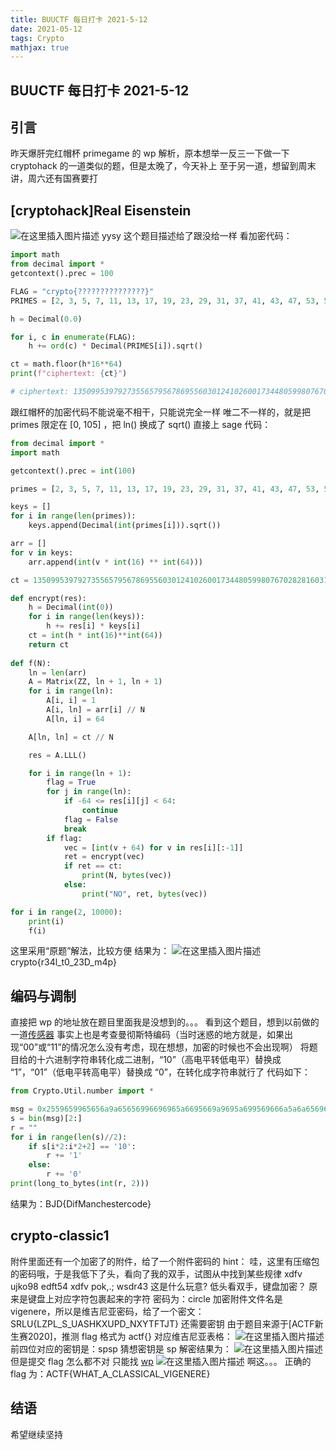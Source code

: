 ```yaml
---
title: BUUCTF 每日打卡 2021-5-12
date: 2021-05-12
tags: Crypto
mathjax: true
---
```


## BUUCTF 每日打卡 2021-5-12

## 引言

昨天爆肝完红帽杯 primegame 的 wp 解析，原本想举一反三一下做一下 cryptohack 的一道类似的题，但是太晚了，今天补上
至于另一道，想留到周末讲，周六还有国赛要打



## [cryptohack]Real Eisenstein

![在这里插入图片描述](https://img-blog.csdnimg.cn/20210512194217309.png?x-oss-process=image/watermark,type_ZmFuZ3poZW5naGVpdGk,shadow_10,text_aHR0cHM6Ly9ibG9nLmNzZG4ubmV0L3dlaXhpbl81MjQ0NjA5NQ==,size_16,color_FFFFFF,t_70)
yysy 这个题目描述给了跟没给一样
看加密代码：
```python
import math
from decimal import *
getcontext().prec = 100

FLAG = "crypto{???????????????}"
PRIMES = [2, 3, 5, 7, 11, 13, 17, 19, 23, 29, 31, 37, 41, 43, 47, 53, 59, 61, 67, 71, 73, 79, 83, 89, 97, 101, 103]

h = Decimal(0.0)

for i, c in enumerate(FLAG):
    h += ord(c) * Decimal(PRIMES[i]).sqrt()

ct = math.floor(h*16**64)
print(f"ciphertext: {ct}")

# ciphertext: 1350995397927355657956786955603012410260017344805998076702828160316695004588429433
```
跟红帽杯的加密代码不能说毫不相干，只能说完全一样
唯二不一样的，就是把 primes 限定在  [0, 105] ，把 ln() 换成了 sqrt()
直接上 sage 代码：
```python
from decimal import *
import math

getcontext().prec = int(100)

primes = [2, 3, 5, 7, 11, 13, 17, 19, 23, 29, 31, 37, 41, 43, 47, 53, 59, 61, 67, 71, 73, 79, 83, 89, 97, 101, 103]

keys = []
for i in range(len(primes)):
    keys.append(Decimal(int(primes[i])).sqrt())

arr = []
for v in keys:
    arr.append(int(v * int(16) ** int(64)))

ct = 1350995397927355657956786955603012410260017344805998076702828160316695004588429433

def encrypt(res):
    h = Decimal(int(0))
    for i in range(len(keys)):
        h += res[i] * keys[i]
    ct = int(h * int(16)**int(64))
    return ct
    
def f(N):
    ln = len(arr)
    A = Matrix(ZZ, ln + 1, ln + 1)
    for i in range(ln):
        A[i, i] = 1
        A[i, ln] = arr[i] // N
        A[ln, i] = 64

    A[ln, ln] = ct // N

    res = A.LLL()

    for i in range(ln + 1):
        flag = True
        for j in range(ln):
            if -64 <= res[i][j] < 64:
                continue
            flag = False
            break
        if flag:
            vec = [int(v + 64) for v in res[i][:-1]]
            ret = encrypt(vec)
            if ret == ct:
                print(N, bytes(vec))
            else:
                print("NO", ret, bytes(vec))

for i in range(2, 10000):
    print(i)
    f(i)
```
这里采用“原题”解法，比较方便
结果为：
![在这里插入图片描述](https://img-blog.csdnimg.cn/20210512194651892.png?x-oss-process=image/watermark,type_ZmFuZ3poZW5naGVpdGk,shadow_10,text_aHR0cHM6Ly9ibG9nLmNzZG4ubmV0L3dlaXhpbl81MjQ0NjA5NQ==,size_16,color_FFFFFF,t_70)
crypto{r34l_t0_23D_m4p}



## 编码与调制

直接把 wp 的地址放在题目里面我是没想到的。。。
看到这个题目，想到以前做的一道[传感器](https://blog.csdn.net/weixin_52446095/article/details/115384023?spm=1001.2014.3001.5501)
事实上也是考查曼彻斯特编码（当时迷惑的地方就是，如果出现“00”或“11”的情况怎么没有考虑，现在想想，加密的时候也不会出现啊）
将题目给的十六进制字符串转化成二进制，“10”（高电平转低电平）替换成 “1”，“01”（低电平转高电平）替换成 “0”，在转化成字符串就行了
代码如下：
```python
from Crypto.Util.number import *

msg = 0x2559659965656a9a65656996696965a6695669a9695a699569666a5a6a6569666a59695a69aa696569666aa6
s = bin(msg)[2:]
r = ""
for i in range(len(s)//2):
    if s[i*2:i*2+2] == '10':
        r += '1'
    else:
        r += '0'
print(long_to_bytes(int(r, 2)))
```
结果为：BJD{DifManchestercode}



## crypto-classic1

附件里面还有一个加密了的附件，给了一个附件密码的 hint：
哇，这里有压缩包的密码哦，于是我低下了头，看向了我的双手，试图从中找到某些规律
xdfv ujko98 edft54 xdfv pok,.; wsdr43
这是什么玩意?
低头看双手，键盘加密？
原来是键盘上对应字符包裹起来的字符
密码为：circle
加密附件文件名是 vigenere，所以是维吉尼亚密码，给了一个密文：SRLU{LZPL_S_UASHKXUPD_NXYTFTJT}
还需要密钥
由于题目来源于[ACTF新生赛2020]，推测 flag 格式为 actf{}
对应维吉尼亚表格：
![在这里插入图片描述](https://img-blog.csdnimg.cn/20210512200329755.png?x-oss-process=image/watermark,type_ZmFuZ3poZW5naGVpdGk,shadow_10,text_aHR0cHM6Ly9ibG9nLmNzZG4ubmV0L3dlaXhpbl81MjQ0NjA5NQ==,size_16,color_FFFFFF,t_70)
前四位对应的密钥是：spsp
猜想密钥是 sp
解密结果为：
![在这里插入图片描述](https://img-blog.csdnimg.cn/20210512200429363.png?x-oss-process=image/watermark,type_ZmFuZ3poZW5naGVpdGk,shadow_10,text_aHR0cHM6Ly9ibG9nLmNzZG4ubmV0L3dlaXhpbl81MjQ0NjA5NQ==,size_16,color_FFFFFF,t_70)
但是提交 flag 怎么都不对
只能找 [wp](https://blog.csdn.net/u011718707/article/details/108207138)
![在这里插入图片描述](https://img-blog.csdnimg.cn/20210512200525952.png?x-oss-process=image/watermark,type_ZmFuZ3poZW5naGVpdGk,shadow_10,text_aHR0cHM6Ly9ibG9nLmNzZG4ubmV0L3dlaXhpbl81MjQ0NjA5NQ==,size_16,color_FFFFFF,t_70)
啊这。。。
正确的 flag 为：ACTF{WHAT_A_CLASSICAL_VIGENERE}



## 结语

希望继续坚持